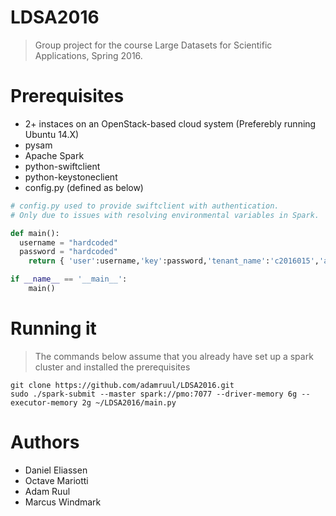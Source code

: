 # LDSA2016
> Group project for the course Large Datasets for Scientific Applications, Spring 2016.



# Prerequisites
* 2+ instaces on an OpenStack-based cloud system (Preferebly running Ubuntu 14.X)
* pysam
* Apache Spark
* python-swiftclient
* python-keystoneclient
* config.py (defined as below)
```python
# config.py used to provide swiftclient with authentication.
# Only due to issues with resolving environmental variables in Spark.

def main():
  username = "hardcoded"
  password = "hardcoded"
	return { 'user':username,'key':password,'tenant_name':'c2016015','authurl': 'http://130.238.29.253:5000/v3'}

if __name__ == '__main__':
    main()
```
# Running it
> The commands below assume that you already have set up a spark cluster and installed the prerequisites

```
git clone https://github.com/adamruul/LDSA2016.git
sudo ./spark-submit --master spark://pmo:7077 --driver-memory 6g --executor-memory 2g ~/LDSA2016/main.py
```

# Authors
* Daniel Eliassen
* Octave Mariotti
* Adam Ruul
* Marcus Windmark
